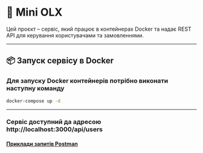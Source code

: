 # 🚀 Mini OLX

Цей проєкт – сервіс, який працює в контейнерах Docker та надає REST API для керування користувачами та замовленнями.

---

## 📦 Запуск сервісу в Docker

### **Для запуску Docker контейнерів потрібно виконати наступну команду**
```sh 
docker-compose up -d
```

---

### **Сервіс доступний да адресою http://localhost:3000/api/users**

#### [Приклади запитів Postman](NodeJsApi.postman_collection.json)




